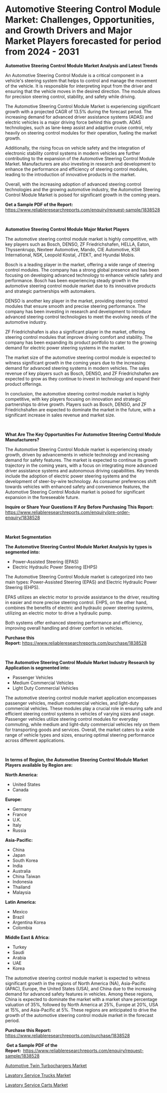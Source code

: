 <p><h1>Automotive Steering Control Module Market: Challenges, Opportunities, and Growth Drivers and Major Market Players forecasted for period from 2024 - 2031</h1></p><p><strong>Automotive Steering Control Module Market Analysis and Latest Trends</strong></p>
<p><p>An Automotive Steering Control Module is a critical component in a vehicle's steering system that helps to control and manage the movement of the vehicle. It is responsible for interpreting input from the driver and ensuring that the vehicle moves in the desired direction. The module allows for precision steering control, stability, and safety while driving.</p><p>The Automotive Steering Control Module Market is experiencing significant growth with a projected CAGR of 13.5% during the forecast period. The increasing demand for advanced driver assistance systems (ADAS) and electric vehicles is a major driving force behind this growth. ADAS technologies, such as lane-keep assist and adaptive cruise control, rely heavily on steering control modules for their operation, fueling the market growth.</p><p>Additionally, the rising focus on vehicle safety and the integration of electronic stability control systems in modern vehicles are further contributing to the expansion of the Automotive Steering Control Module Market. Manufacturers are also investing in research and development to enhance the performance and efficiency of steering control modules, leading to the introduction of innovative products in the market.</p><p>Overall, with the increasing adoption of advanced steering control technologies and the growing automotive industry, the Automotive Steering Control Module Market is poised for significant growth in the coming years.</p></p>
<p><strong>Get a Sample PDF of the Report:&nbsp;</strong> <a href="https://www.reliableresearchreports.com/enquiry/request-sample/1838528">https://www.reliableresearchreports.com/enquiry/request-sample/1838528</a></p>
<p>&nbsp;</p>
<p><strong>Automotive Steering Control Module Major Market Players</strong></p>
<p><p>The automotive steering control module market is highly competitive, with key players such as Bosch, DENSO, ZF Friedrichshafen, HELLA, Eaton, Thyssenkrupp, Nexteer Automotive, Mando, CIE Automotive, KSR International, NSK, Leopold Kostal, JTEKT, and Hyundai Mobis. </p><p>Bosch is a leading player in the market, offering a wide range of steering control modules. The company has a strong global presence and has been focusing on developing advanced technology to enhance vehicle safety and performance. Bosch has been experiencing steady growth in the automotive steering control module market due to its innovative products and strategic partnerships with automakers.</p><p>DENSO is another key player in the market, providing steering control modules that ensure smooth and precise steering performance. The company has been investing in research and development to introduce advanced steering control technologies to meet the evolving needs of the automotive industry.</p><p>ZF Friedrichshafen is also a significant player in the market, offering steering control modules that improve driving comfort and stability. The company has been expanding its product portfolio to cater to the growing demand for electric power steering systems in the market.</p><p>The market size of the automotive steering control module is expected to witness significant growth in the coming years due to the increasing demand for advanced steering systems in modern vehicles. The sales revenue of key players such as Bosch, DENSO, and ZF Friedrichshafen are expected to grow as they continue to invest in technology and expand their product offerings.</p><p>In conclusion, the automotive steering control module market is highly competitive, with key players focusing on innovation and strategic partnerships to drive growth. Players such as Bosch, DENSO, and ZF Friedrichshafen are expected to dominate the market in the future, with a significant increase in sales revenue and market size.</p></p>
<p>&nbsp;</p>
<p><strong>What Are The Key Opportunities For Automotive Steering Control Module Manufacturers?</strong></p>
<p><p>The Automotive Steering Control Module market is experiencing steady growth, driven by advancements in vehicle technology and increasing demand for safety features. The market is expected to continue its growth trajectory in the coming years, with a focus on integrating more advanced driver assistance systems and autonomous driving capabilities. Key trends include the adoption of electric power steering systems and the development of steer-by-wire technology. As consumer preferences shift towards vehicles with enhanced safety and convenience features, the Automotive Steering Control Module market is poised for significant expansion in the foreseeable future.</p></p>
<p><strong>Inquire or Share Your Questions If Any Before Purchasing This Report:</strong> <a href="https://www.reliableresearchreports.com/enquiry/pre-order-enquiry/1838528">https://www.reliableresearchreports.com/enquiry/pre-order-enquiry/1838528</a></p>
<p>&nbsp;</p>
<p><strong>Market Segmentation</strong></p>
<p><strong>The Automotive Steering Control Module Market Analysis by types is segmented into:</strong></p>
<p><ul><li>Power-Assisted Steering (EPAS)</li><li>Electric Hydraulic Power Steering (EHPS)</li></ul></p>
<p><p>The Automotive Steering Control Module market is categorized into two main types: Power-Assisted Steering (EPAS) and Electric Hydraulic Power Steering (EHPS). </p><p>EPAS utilizes an electric motor to provide assistance to the driver, resulting in easier and more precise steering control. EHPS, on the other hand, combines the benefits of electric and hydraulic power steering systems, utilizing an electric motor to drive a hydraulic pump.</p><p>Both systems offer enhanced steering performance and efficiency, improving overall handling and driver comfort in vehicles.</p></p>
<p><strong>Purchase this Report:&nbsp;</strong><a href="https://www.reliableresearchreports.com/purchase/1838528">https://www.reliableresearchreports.com/purchase/1838528</a></p>
<p>&nbsp;</p>
<p><strong>The Automotive Steering Control Module Market Industry Research by Application is segmented into:</strong></p>
<p><ul><li>Passenger Vehicles</li><li>Medium Commercial Vehicles</li><li>Light Duty Commercial Vehicles</li></ul></p>
<p><p>The automotive steering control module market application encompasses passenger vehicles, medium commercial vehicles, and light-duty commercial vehicles. These modules play a crucial role in ensuring safe and efficient steering control systems in vehicles of varying sizes and usage. Passenger vehicles utilize steering control modules for everyday commuting, while medium and light-duty commercial vehicles rely on them for transporting goods and services. Overall, the market caters to a wide range of vehicle types and sizes, ensuring optimal steering performance across different applications.</p></p>
<p>&nbsp;</p>
<p><strong>In terms of Region, the Automotive Steering Control Module Market Players available by Region are:</strong></p>
<p>
    <p> <strong> North America: </strong>
        <ul>
            <li>United States</li>
            <li>Canada</li>
        </ul>
        </p> 
    <p> <strong> Europe: </strong>
        <ul>
            <li>Germany</li>
            <li>France</li>
            <li>U.K.</li>
            <li>Italy</li>
            <li>Russia</li>
        </ul>
        </p> 
    <p> <strong> Asia-Pacific: </strong>
        <ul>
            <li>China</li>
            <li>Japan</li>
            <li>South Korea</li>
            <li>India</li>
            <li>Australia</li>
            <li>China Taiwan</li>
            <li>Indonesia</li>
            <li>Thailand</li>
            <li>Malaysia</li>
        </ul>
        </p> 
    <p> <strong> Latin America: </strong>
        <ul>
            <li>Mexico</li>
            <li>Brazil</li>
            <li>Argentina Korea</li>
            <li>Colombia</li>
        </ul>
        </p> 
    <p> <strong> Middle East & Africa: </strong>
        <ul>
            <li>Turkey</li>
            <li>Saudi</li>
            <li>Arabia</li>
            <li>UAE</li>
            <li>Korea</li>
        </ul>
    </p>
    </p>
<p><p>The automotive steering control module market is expected to witness significant growth in the regions of North America (NA), Asia-Pacific (APAC), Europe, the United States (USA), and China due to the increasing demand for advanced safety features in vehicles. Among these regions, China is expected to dominate the market with a market share percentage valuation of 35%, followed by North America at 25%, Europe at 20%, USA at 15%, and Asia-Pacific at 5%. These regions are anticipated to drive the growth of the automotive steering control module market in the forecast period.</p></p>
<p><strong>Purchase this Report: </strong><a href="https://www.reliableresearchreports.com/purchase/1838528">https://www.reliableresearchreports.com/purchase/1838528</a></p>
<p>&nbsp;<strong>Get a Sample PDF of the Report:&nbsp;&nbsp;</strong><a href="https://www.reliableresearchreports.com/enquiry/request-sample/1838528">https://www.reliableresearchreports.com/enquiry/request-sample/1838528</a></p>
<p><strong></strong></p>
<p><p><a href="https://github.com/angelajermaine/Market-Research-Report-List-2/blob/main/automotive-twin-turbochargers-market.md">Automotive Twin Turbochargers Market</a></p><p><a href="https://github.com/shotows/Market-Research-Report-List-1/blob/main/lavatory-service-trucks-market.md">Lavatory Service Trucks Market</a></p><p><a href="https://github.com/beatblasta/Market-Research-Report-List-2/blob/main/lavatory-service-carts-market.md">Lavatory Service Carts Market</a></p></p>